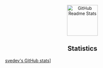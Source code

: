 <p align="center">
 <img width="100px" src="https://res.cloudinary.com/anuraghazra/image/upload/v1594908242/logo_ccswme.svg" align="center" alt="GitHub Readme Stats" />
 <h2 align="center">Statistics</h2>
</p>

[svedev's GitHub stats](https://github-readme-stats.vercel.app/api?username=svedev0&theme=transparent)]
